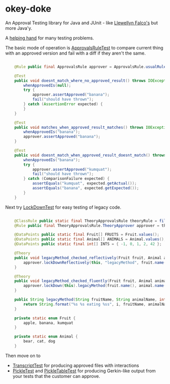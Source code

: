 
okey-doke
=========

An Approval Testing library for Java and JUnit - like [Llewellyn Falco's](http://approvaltests.sourceforge.net/) but more Java'y.

A [helping hand](http://youtu.be/EbqaxWjIgOg) for many testing problems.

The basic mode of operation is
[ApprovalsRuleTest](src/test/java/com/oneeyedmen/okeydoke/examples/ApprovalsRuleTest.java)
to compare current thing with an approved version and fail with a diff if they aren't the same.

```java

    @Rule public final ApprovalsRule approver = ApprovalsRule.usualRule();

    @Test
    public void doesnt_match_where_no_approved_result() throws IOException {
        whenApprovedIs(null);
        try {
            approver.assertApproved("banana");
            fail("should have thrown");
        } catch (AssertionError expected) {
        }
    }

    @Test
    public void matches_when_approved_result_matches() throws IOException {
        whenApprovedIs("banana");
        approver.assertApproved("banana");
    }

    @Test
    public void doesnt_match_when_approved_result_doesnt_match() throws IOException {
        whenApprovedIs("banana");
        try {
            approver.assertApproved("kumquat");
            fail("should have thrown");
        } catch (ComparisonFailure expected) {
            assertEquals("kumquat", expected.getActual());
            assertEquals("banana", expected.getExpected());
        }
    }

```

Next try [LockDownTest](src/test/java/com/oneeyedmen/okeydoke/examples/LockDownTest.java)
for easy testing of legacy code.

```java

    @ClassRule public static final TheoryApprovalsRule theoryRule = fileSystemRule("src/test/java");
    @Rule public final TheoryApprovalsRule.TheoryApprover approver = theoryRule.approver();

    @DataPoints public static final Fruit[] FRUITS = Fruit.values();
    @DataPoints public static final Animal[] ANIMALS = Animal.values();
    @DataPoints public static final int[] INTS = { -1, 0, 1, 2, 42 };

    @Theory
    public void legacyMethod_checked_reflectively(Fruit fruit, Animal animal, int  i) throws InvocationTargetException, NoSuchMethodException, IllegalAccessException {
        approver.lockDownReflectively(this, "legacyMethod", fruit.name(), animal.name(), i);
    }

    @Theory
    public void legacyMethod_checked_fluently(Fruit fruit, Animal animal, int  i) throws InvocationTargetException, NoSuchMethodException, IllegalAccessException {
        approver.lockDown(this).legacyMethod(fruit.name(), animal.name(), i);
    }

    public String legacyMethod(String fruitName, String animalName, int i) {
        return String.format("%s %s eating %ss", i, fruitName, animalName);
    }

    private static enum Fruit {
        apple, banana, kumquat
    }

    private static enum Animal {
        bear, cat, dog
    }

```

Then move on to
- [TranscriptTest](src/test/java/com/oneeyedmen/okeydoke/examples/TranscriptTest.java)
for producing approved files with interactions
- [PickleTest](src/test/java/com/oneeyedmen/okeydoke/examples/PickleTest.java) and [PickleTableTest](src/test/java/com/oneeyedmen/okeydoke/examples/PickleTablesTest.java)
for producing Gerkin-like output from your tests that the customer can approve.

